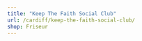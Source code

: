 ```yaml
---
title: "Keep The Faith Social Club"
url: /cardiff/keep-the-faith-social-club/
shop: Friseur
---
```

